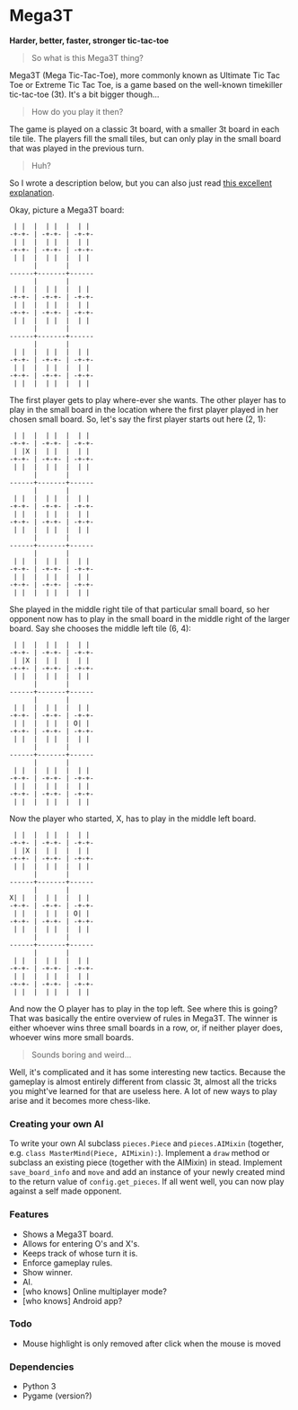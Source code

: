 # Mega3T
**Harder, better, faster, stronger tic-tac-toe**

> So what is this Mega3T thing?

Mega3T (Mega Tic-Tac-Toe), more commonly known as Ultimate Tic Tac Toe or
Extreme Tic Tac Toe, is a game based on the well-known timekiller tic-tac-toe
(3t). It's a bit bigger though...

> How do you play it then?

The game is played on a classic 3t board, with a smaller 3t board in each tile
tile. The players fill the small tiles, but can only play in the small board
that was played in the previous turn.

> Huh?

So I wrote a description below, but you can also just read
[this excellent explanation](http://mathwithbaddrawings.com/2013/06/16/ultimate-tic-tac-toe/).

Okay, picture a Mega3T board:

     | |  |  | |  |  | |
    -+-+- | -+-+- | -+-+-
     | |  |  | |  |  | |
    -+-+- | -+-+- | -+-+-
     | |  |  | |  |  | |
          |       |
    ------+-------+------
          |       |
     | |  |  | |  |  | |
    -+-+- | -+-+- | -+-+-
     | |  |  | |  |  | |
    -+-+- | -+-+- | -+-+-
     | |  |  | |  |  | |
          |       |
    ------+-------+------
          |       |
     | |  |  | |  |  | |
    -+-+- | -+-+- | -+-+-
     | |  |  | |  |  | |
    -+-+- | -+-+- | -+-+-
     | |  |  | |  |  | |

The first player gets to play where-ever she wants. The other player has to
play in the small board in the location where the first player played in her
chosen small board. So, let's say the first player starts out here (2, 1):

     | |  |  | |  |  | |
    -+-+- | -+-+- | -+-+-
     | |X |  | |  |  | |
    -+-+- | -+-+- | -+-+-
     | |  |  | |  |  | |
          |       |
    ------+-------+------
          |       |
     | |  |  | |  |  | |
    -+-+- | -+-+- | -+-+-
     | |  |  | |  |  | |
    -+-+- | -+-+- | -+-+-
     | |  |  | |  |  | |
          |       |
    ------+-------+------
          |       |
     | |  |  | |  |  | |
    -+-+- | -+-+- | -+-+-
     | |  |  | |  |  | |
    -+-+- | -+-+- | -+-+-
     | |  |  | |  |  | |

She played in the middle right tile of that particular small board, so her
opponent now has to play in the small board in the middle right of the larger
board. Say she chooses the middle left tile (6, 4):

     | |  |  | |  |  | |
    -+-+- | -+-+- | -+-+-
     | |X |  | |  |  | |
    -+-+- | -+-+- | -+-+-
     | |  |  | |  |  | |
          |       |
    ------+-------+------
          |       |
     | |  |  | |  |  | |
    -+-+- | -+-+- | -+-+-
     | |  |  | |  | O| |
    -+-+- | -+-+- | -+-+-
     | |  |  | |  |  | |
          |       |
    ------+-------+------
          |       |
     | |  |  | |  |  | |
    -+-+- | -+-+- | -+-+-
     | |  |  | |  |  | |
    -+-+- | -+-+- | -+-+-
     | |  |  | |  |  | |

Now the player who started, X, has to play in the middle left board.

     | |  |  | |  |  | |
    -+-+- | -+-+- | -+-+-
     | |X |  | |  |  | |
    -+-+- | -+-+- | -+-+-
     | |  |  | |  |  | |
          |       |
    ------+-------+------
          |       |
    X| |  |  | |  |  | |
    -+-+- | -+-+- | -+-+-
     | |  |  | |  | O| |
    -+-+- | -+-+- | -+-+-
     | |  |  | |  |  | |
          |       |
    ------+-------+------
          |       |
     | |  |  | |  |  | |
    -+-+- | -+-+- | -+-+-
     | |  |  | |  |  | |
    -+-+- | -+-+- | -+-+-
     | |  |  | |  |  | |

And now the O player has to play in the top left. See where this is going?
That was basically the entire overview of rules in Mega3T. The winner is either
whoever wins three small boards in a row, or, if neither player does, whoever
wins more small boards.

> Sounds boring and weird...

Well, it's complicated and it has some interesting new tactics. Because the
gameplay is almost entirely different from classic 3t, almost all the tricks
you might've learned for that are useless here. A lot of new ways to play
arise and it becomes more chess-like.

### Creating your own AI

To write your own AI subclass `pieces.Piece` and `pieces.AIMixin` (together,
e.g. `class MasterMind(Piece, AIMixin):`). Implement a `draw` method or subclass
an existing piece (together with the AIMixin) in stead. Implement
`save_board_info` and `move` and add an instance of your newly created mind to
the return value of `config.get_pieces`. If all went well, you can now play
against a self made opponent.


### Features

* Shows a Mega3T board.
* Allows for entering O's and X's.
* Keeps track of whose turn it is.
* Enforce gameplay rules.
* Show winner.
* AI.
* [who knows] Online multiplayer mode?
* [who knows] Android app?

### Todo

* Mouse highlight is only removed after click when the mouse is moved

### Dependencies

* Python 3
* Pygame (version?)
